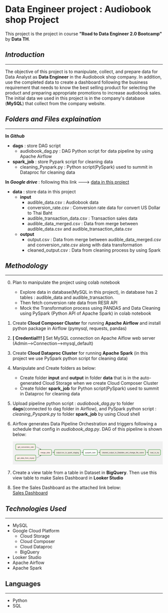 # Data Engineer project : Audiobook shop Project
This project is the project in course **"Road to Data Engineer 2.0 Bootcamp"** by **Data TH**.

## ***Introduction***
----------------
 The objective of this project is to manipulate, collect, and prepare data for Data Analyst as **Data Engineer** in the Audiobook shop company. In addition, use the completed data to create a dashboard following the business requirement that needs to know the best selling product for selecting the product and preparing appropriate promotions to increase audiobook sales. The initial data we used in this project is in the company's database (**MySQL**) that collect from the company website.

## ***Folders and Files explaination***
---------------------
**In *Github***
- **dags** : store DAG script
    - audiobook_dag.py : DAG Python script for data pipeline by using Apache Airflow
- **spark_job** : store Pypark script for cleaning data 
    - cleaning_Pyspark.py : Python script(PySpark) used to summit in Dataproc for cleaning data  

**In *Google drive*** : following this link ---> [data in this project](https://drive.google.com/drive/folders/1yHOOobbNEBYs3EuL9_V5kf9JjHLY6Qxg?usp=share_link)
- **data** : store data in this project
    - **input**
        - audible_data.csv : Audiobook data
        - conversion_rate.csv : Conversion rate data for convert US Dollar to Thai Baht
        - audible_transaction_data.csv : Transaction sales data
        - audible_data_merged.csv : Data from merge between audible_data.csv and audible_transaction_data.csv 
    - **output**
        - output.csv : Data from merge between audible_data_merged.csv and conversion_rate.csv along with data transformation
        - cleaned_output.csv : Data from cleaning process by using Spark

## ***Methodology***
--------------
0. Plan to manipulate the project using colab notebook
    - Explore data in database(MySQL in this project), in database has 2 tables : audible_data and audible_transaction.
    - Then fetch conversion rate data from RESR API 
    - Mock the Transformation process using PANDAS and Data Cleaning using PySpark (Python API of Apache Spark) in colab notebook
1. Create **Cloud Composer Cluster** for running **Apache Airflow** and install python package in Airflow (pymysql, requests, pandas)
2. **[ Credential!!! ]** Set MySQL connection on Apache Aiflow web server (Admin-->Connection-->mysql_default)
3. Create **Cloud Dataproc Cluster** for running **Apache Spark** (in this project we use PySpark python script for cleaning data)
4. Manipulate and Create folders as below:
    - Create folder **input** and **output** in folder **data** that is in the auto-generated Cloud Storage when we create Cloud Composer Cluster
    -  Create folder **spark_job** for Python script(PySpark) used to summit in Dataproc for cleaning data
5. Upload pipeline python script : *audiobook_dag.py* to folder **dags**(connected to dag folder in Airflow), and PySpark python script : *cleaning_Pyspark.py* to folder **spark_job** by using Cloud shell
6. Airflow generates Data Pipeline Orchestration and triggers following a schedule that config in *audiobook_dag.py*. DAG of this pipeline is shown below:

    ![DAG_pic](https://github.com/Jacknvp/Audiobook_Project_DataEngineer/blob/main/pic_project/DAG.png)  

7. Create a view table from a table in Dataset in **BigQuery**. Then use this view table to make Sales Dashboard in **Looker Studio**
8. See the Sales Dashboard as the attached link below:  
    [Sales Dashboard](https://lookerstudio.google.com/s/oV4qnybsMjY)

## ***Technologies Used***
----------------------
- MySQL
- Google Cloud Platform
    - Cloud Storage
    - Cloud Composer
    - Cloud Dataproc
    - BigQuery
- Looker Studio
- Apache Airflow
- Apache Spark
## Languages
-------------
- Python
- SQL